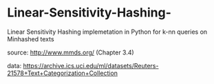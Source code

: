 # Linear-Sensitivity-Hashing-
Linear Sensitivity Hashing implemetation in Python for k-nn queries on Minhashed texts

source: http://www.mmds.org/ (Chapter 3.4)


data: https://archive.ics.uci.edu/ml/datasets/Reuters-21578+Text+Categorization+Collection

